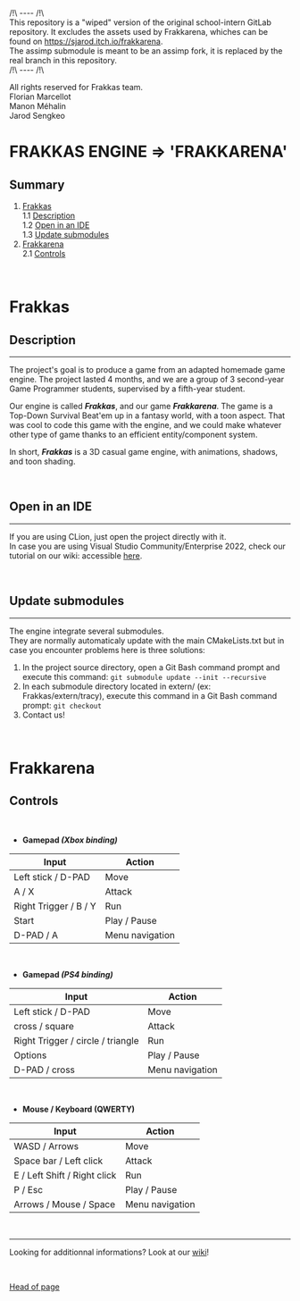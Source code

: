 /!\ ---- /!\  
This repository is a "wiped" version of the original school-intern GitLab repository. It excludes the assets used by Frakkarena, whiches can be found on https://sjarod.itch.io/frakkarena.  
The assimp submodule is meant to be an assimp fork, it is replaced by the real branch in this repository.  
/!\ ---- /!\


All rights reserved for Frakkas team.  
Florian Marcellot  
Manon Méhalin  
Jarod Sengkeo  

# FRAKKAS ENGINE => 'FRAKKARENA'  

## Summary
1. [Frakkas](#frakkas)  
    1.1 [Description](#description)  
    1.2 [Open in an IDE](#open-in-an-ide)  
    1.3 [Update submodules](#update-submodules)  
2. [Frakkarena](#frakkarena)  
    2.1 [Controls](#controls)

<br>

# Frakkas  
  
## Description
---

The project's goal is to produce a game from an adapted homemade game engine. The project lasted 4 months, and we are a group of 3 second-year Game Programmer students, supervised by a fifth-year student.  
  
Our engine is called **_Frakkas_**, and our game **_Frakkarena_**. The game is a Top-Down Survival Beat'em up in a fantasy world, with a toon aspect. That was cool to code this game with the engine, and we could make whatever other type of game thanks to an efficient entity/component system.  
  
In short,  **_Frakkas_** is a 3D casual game engine, with animations, shadows, and toon shading.  

<br>

## Open in an IDE
---

If you are using CLion, just open the project directly with it.  
In case you are using Visual Studio Community/Enterprise 2022, check our tutorial on our wiki: accessible [here](https://gitlabstudents.isartintra.com/projets/2021_gp_2025_engine_gp_2025_engine-frakkas/-/wikis/Launch%20project%20with%20Visual%20Studio).  

<br>

## Update submodules
---

The engine integrate several submodules.  
They are normally automaticaly update with the main CMakeLists.txt but in case you encounter problems here is three solutions:
1. In the project source directory, open a Git Bash command prompt and execute this command: `git submodule update --init --recursive`
2. In each submodule directory located in extern/ (ex: Frakkas/extern/tracy), execute this command in a Git Bash command prompt: `git checkout`
3. Contact us!

<br>

# Frakkarena

## Controls

<br>

- __Gamepad _(Xbox binding)___

Input                          | Action
-------                        | ------
Left stick / D-PAD             | Move
A / X                          | Attack
Right Trigger / B / Y          | Run
Start                          | Play / Pause  
D-PAD / A                      | Menu navigation  
    
<br>  

- __Gamepad _(PS4 binding)___

Input                                   | Action
-------                                 | ------
Left stick / D-PAD                      | Move
cross / square                          | Attack
Right Trigger / circle / triangle       | Run
Options                                 | Play / Pause  
D-PAD / cross                           | Menu navigation  

<br>  

- __Mouse / Keyboard (QWERTY)__

Input                          | Action
-------                        | ------
WASD / Arrows                  | Move
Space bar / Left click         | Attack
E / Left Shift / Right click   | Run
P / Esc                        | Play / Pause  
Arrows / Mouse / Space         | Menu navigation  

<br>

---

Looking for additionnal informations? Look at our [wiki](https://gitlabstudents.isartintra.com/projets/2021_gp_2025_engine_gp_2025_engine-frakkas/-/wikis/home)!

<br>

[Head of page](#summary)
